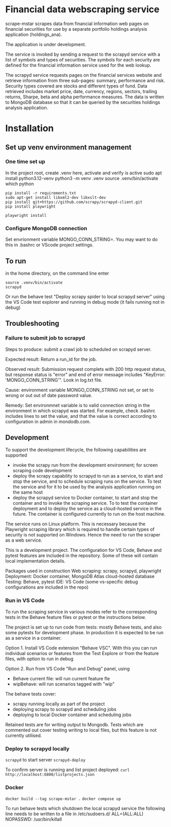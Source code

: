 Financial data webscraping service
==================================

scrape-mstar scrapes data from financial information
web pages on financial securities for use by a
separate portfolio holdings analysis application (holdings_ana).

The application is under development.

The service is invoked by sending a request to the scrapyd service with a list
of symbols and types of securities. The symbols for each security are defined
for the financial information service used for the web lookup.

The scrapyd service requests pages on the financial services website
and retrieve information from three sub-pages: 
summary, performance and risk. Security types covered are stocks and different types of 
fund. Data retrieved includes market price, date, currency,
 regions, sectors, trailing returns, Sharpe, beta and alpha performance measures. 
 The data is written to MongoDB database so that it can be queried by 
 the securities holdings analysis application.

 Installation
===============

## Set up venv environment management
### One time set up
In the project root, create .venv here, activate and verify is active
    sudo apt install python3.12-venv
    python3 -m venv .venv
    source .venv/bin/activate
    which python


    pip install -r requirements.txt
    sudo apt-get install libxml2-dev libxslt-dev
    pip install git+https://github.com/scrapy/scrapyd-client.git
    pip install playwright
    
    playwright install

### Configure MongoDB connection
Set envrionment variable MONGO_CONN_STRING=<mongodb-connectionstring>. 
You may want to do this in .bashrc or VScode project settings.

To run 
-----
in the home directory, on the command line enter

    source .venv/bin/activate
    scrapyd

Or run the behave test "Deploy scrapy spider to local scrapyd server" using the
VS Code test explorer and running in debug mode (it fails running not in debug)

Troubleshooting
---------------
### Failure to submit job to scrapyd
Steps to produce: submit a crawl job to scheduled on  scrapyd server.

Expected result: Return a run_id for the job.

Observed result: Submission request complets with 200 http request status, but 
response status is "error" and end of error message includes 
"KeyError: 'MONGO_CONN_STRING'". Look in log.txt file.

Cause: environment variable MONGO_CONN_STRING not set, or set to wrong or out 
out of date password value.

Remedy: Set environmnet variable is to valid connection string in the environment in which scrapyd 
was started. For example, check .bashrc includes lines to set the value, and that the value is correct according to configuration in admin in mondodb.com.

Development
-----------
To support the development lifecycle, the following capabilities are supported
- invoke the scrapy run from the development environment; for screen scraping code
development
- deploy the scrapy capability to scrapyd to run as a service, to start and stop
the service, and to schedule scraping runs on the service. To test the service and
for it to be used by the analysis application running on the same host
- deploy the scrapyd service to Docker container, to start and stop the container and
to invoke the scraping service. To to test the container deployment and to deploy the
service as a cloud-hosted service in the future.  The container is configured currently
 to run on the host machine.

The service runs on Linux platform. This is necessary because the Playwright 
scraping library which is required to handle certain types of security is not 
supported on Windows.  Hence the need to run the scraper as a web service. 

This is a development project. The configuration for VS Code, Behave and pytest
features are included in the repository. Some of these will contain local 
implementation details.

Packages used in construction
Web scraping: scrapy, scrapyd, playwright
Deployment: Docker container, MongoDB Atlas cloud-hosted database
Testing: Behave, pytest
IDE: VS Code (some vs-specific debug configurations are included in the repo)


### Run in VS Code

To run the scraping service in various modes refer to the corresponding tests in 
the Behave feature files or pytest or the instructions below.

The project is set up to run code from tests: mostly Behave tests, and also
some pytests for development phase. In production it is expected to be run as a 
service in a container.

Option 1. Install VS Code extension "Behave VSC". With this you can run 
individual scenarios
or features from the Test Explore or from the feature files, with option to run
in debug

Option 2. Run from VS Code "Run and Debug" panel, using
- Behave current file: will run current feature fle
- wipBehave: will run scenarios tagged with "wip"

The behave tests cover:
- scrapy running locally as part of the project
- deploying scrapy to scrapyd and scheduling jobs 
- deploying to local Docker container and scheduling jobs

Retained tests are for writing output to Mongodb. Tests which are commented out
cover testing writing to local files, but this feature is not currently
utilised.

### Deploy to scrapyd locally
`scrapyd`   to start server
`scrapyd-deploy`

To confirm server is running and list project deployed:
`curl http://localhost:6800/listprojects.json`

### Docker
`docker build --tag scrape-mstar .`
`docker compose up`

To run behave tests which shutdown the local scrapyd service the following line 
needs to be written to a file in /etc/sudoers.d/
<admin-account-name> ALL=(ALL:ALL) NOPASSWD: /usr/bin/killall
